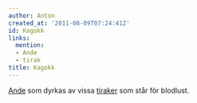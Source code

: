 ```yaml
---
author: Anton
created_at: '2011-08-09T07:24:41Z'
id: Kagokk
links:
  mention:
  - Ande
  - tirak
title: Kagokk
---
```


[Ande] som dyrkas av vissa [tiraker] som står för blodlust.

  [Ande]: Ande
  [tiraker]: tirak

